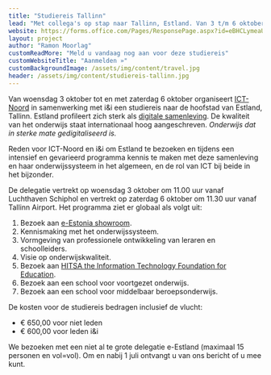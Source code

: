 ```yaml
---
title: "Studiereis Tallinn"
lead: "Met collega's op stap naar Tallinn, Estland. Van 3 t/m 6 oktober 2018."
website: https://forms.office.com/Pages/ResponsePage.aspx?id=eBHCLymeaUmPJtdreO9MNNphwHuEv0FDm7u7N1QXjX1UOE1ZVjVOME9WNk1CT1NQN1VWRllRM1ExNC4u
layout: project
author: "Ramon Moorlag"
customReadMore: "Meld u vandaag nog aan voor deze studiereis"
customWebsiteTitle: "Aanmelden »"
customBackgroundImage: /assets/img/content/travel.jpg
header: /assets/img/content/studiereis-tallinn.jpg
---
```


Van woensdag 3 oktober tot en met zaterdag 6 oktober organiseert [ICT-Noord](http://ict-noord.nl) in samenwerking met i&i een studiereis naar de hoofstad van Estland, Tallinn.
Estland profileert zich sterk als [digitale samenleving](https://e-estonia.com). De kwaliteit van het onderwijs staat internationaal hoog aangeschreven. *Onderwijs dat in sterke mate gedigitaliseerd is.*

Reden voor ICT-Noord en i&i om Estland te bezoeken en tijdens een intensief en gevarieerd programma kennis te maken met deze samenleving en haar onderwijssysteem in het algemeen, en de rol van ICT bij beide in het bijzonder.

De delegatie vertrekt op woensdag 3 oktober om 11.00 uur vanaf Luchthaven Schiphol en vertrekt op zaterdag 6 oktober om 11.30 uur vanaf Tallinn Airport.
Het programma ziet er globaal als volgt uit:

1. Bezoek aan [e-Estonia showroom](https://e-estonia.com/showroom).
2. Kennismaking met het onderwijssysteem.
3. Vormgeving van professionele ontwikkeling van leraren en schoolleiders.
4. Visie op onderwijskwaliteit.
5. Bezoek aan [HITSA the Information Technology Foundation for Education](https://www.hitsa.ee).
6. Bezoek aan een school voor voortgezet onderwijs.
7. Bezoek aan een school voor middelbaar beroepsonderwijs.

De kosten voor de studiereis bedragen inclusief de vlucht:

- € 650,00 voor niet leden
- € 600,00 voor leden i&i

We bezoeken met een niet al te grote delegatie e-Estland (maximaal 15 personen en vol=vol).
Om en nabij 1 juli ontvangt u van ons bericht of u mee kunt.
